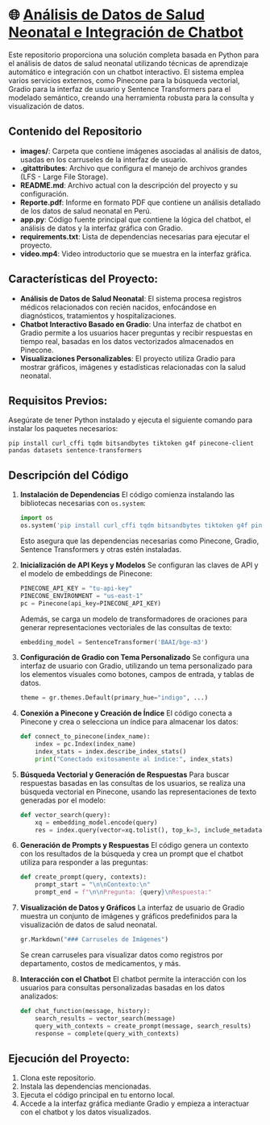 # 🌐 [Análisis de Datos de Salud Neonatal e Integración de Chatbot](https://huggingface.co/spaces/C2MV/Neonatos_Peru_Sala_Situacional)

Este repositorio proporciona una solución completa basada en Python para el análisis de datos de salud neonatal utilizando técnicas de aprendizaje automático e integración con un chatbot interactivo. El sistema emplea varios servicios externos, como Pinecone para la búsqueda vectorial, Gradio para la interfaz de usuario y Sentence Transformers para el modelado semántico, creando una herramienta robusta para la consulta y visualización de datos.

## Contenido del Repositorio
- **images/**: Carpeta que contiene imágenes asociadas al análisis de datos, usadas en los carruseles de la interfaz de usuario.
- **.gitattributes**: Archivo que configura el manejo de archivos grandes (LFS - Large File Storage).
- **README.md**: Archivo actual con la descripción del proyecto y su configuración.
- **Reporte.pdf**: Informe en formato PDF que contiene un análisis detallado de los datos de salud neonatal en Perú.
- **app.py**: Código fuente principal que contiene la lógica del chatbot, el análisis de datos y la interfaz gráfica con Gradio.
- **requirements.txt**: Lista de dependencias necesarias para ejecutar el proyecto.
- **video.mp4**: Video introductorio que se muestra en la interfaz gráfica.

## Características del Proyecto:
- **Análisis de Datos de Salud Neonatal**: El sistema procesa registros médicos relacionados con recién nacidos, enfocándose en diagnósticos, tratamientos y hospitalizaciones.
- **Chatbot Interactivo Basado en Gradio**: Una interfaz de chatbot en Gradio permite a los usuarios hacer preguntas y recibir respuestas en tiempo real, basadas en los datos vectorizados almacenados en Pinecone.
- **Visualizaciones Personalizables**: El proyecto utiliza Gradio para mostrar gráficos, imágenes y estadísticas relacionadas con la salud neonatal.

## Requisitos Previos:
Asegúrate de tener Python instalado y ejecuta el siguiente comando para instalar los paquetes necesarios:

```
pip install curl_cffi tqdm bitsandbytes tiktoken g4f pinecone-client pandas datasets sentence-transformers
```

## Descripción del Código

1. **Instalación de Dependencias**
   El código comienza instalando las bibliotecas necesarias con `os.system`:
   
   ```python
   import os
   os.system('pip install curl_cffi tqdm bitsandbytes tiktoken g4f pinecone-client pandas datasets sentence-transformers')
   ```
   Esto asegura que las dependencias necesarias como Pinecone, Gradio, Sentence Transformers y otras estén instaladas.

2. **Inicialización de API Keys y Modelos**
   Se configuran las claves de API y el modelo de embeddings de Pinecone:

   ```python
   PINECONE_API_KEY = "tu-api-key"
   PINECONE_ENVIRONMENT = "us-east-1"
   pc = Pinecone(api_key=PINECONE_API_KEY)
   ```

   Además, se carga un modelo de transformadores de oraciones para generar representaciones vectoriales de las consultas de texto:
   
   ```python
   embedding_model = SentenceTransformer('BAAI/bge-m3')
   ```

3. **Configuración de Gradio con Tema Personalizado**
   Se configura una interfaz de usuario con Gradio, utilizando un tema personalizado para los elementos visuales como botones, campos de entrada, y tablas de datos.

   ```python
   theme = gr.themes.Default(primary_hue="indigo", ...)
   ```

4. **Conexión a Pinecone y Creación de Índice**
   El código conecta a Pinecone y crea o selecciona un índice para almacenar los datos:

   ```python
   def connect_to_pinecone(index_name):
       index = pc.Index(index_name)
       index_stats = index.describe_index_stats()
       print("Conectado exitosamente al índice:", index_stats)
   ```

5. **Búsqueda Vectorial y Generación de Respuestas**
   Para buscar respuestas basadas en las consultas de los usuarios, se realiza una búsqueda vectorial en Pinecone, usando las representaciones de texto generadas por el modelo:

   ```python
   def vector_search(query):
       xq = embedding_model.encode(query)
       res = index.query(vector=xq.tolist(), top_k=3, include_metadata=True)
   ```

6. **Generación de Prompts y Respuestas**
   El código genera un contexto con los resultados de la búsqueda y crea un prompt que el chatbot utiliza para responder a las preguntas:

   ```python
   def create_prompt(query, contexts):
       prompt_start = "\n\nContexto:\n"
       prompt_end = f"\n\nPregunta: {query}\nRespuesta:"
   ```

7. **Visualización de Datos y Gráficos**
   La interfaz de usuario de Gradio muestra un conjunto de imágenes y gráficos predefinidos para la visualización de datos de salud neonatal.

   ```python
   gr.Markdown("### Carruseles de Imágenes")
   ```

   Se crean carruseles para visualizar datos como registros por departamento, costos de medicamentos, y más.

8. **Interacción con el Chatbot**
   El chatbot permite la interacción con los usuarios para consultas personalizadas basadas en los datos analizados:

   ```python
   def chat_function(message, history):
       search_results = vector_search(message)
       query_with_contexts = create_prompt(message, search_results)
       response = complete(query_with_contexts)
   ```

## Ejecución del Proyecto:
1. Clona este repositorio.
2. Instala las dependencias mencionadas.
3. Ejecuta el código principal en tu entorno local.
4. Accede a la interfaz gráfica mediante Gradio y empieza a interactuar con el chatbot y los datos visualizados.
